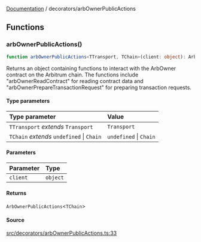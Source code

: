 [Documentation](../README.md) / decorators/arbOwnerPublicActions

## Functions

### arbOwnerPublicActions()

```ts
function arbOwnerPublicActions<TTransport, TChain>(client: object): ArbOwnerPublicActions<TChain>
```

Returns an object containing functions to interact with the ArbOwner contract
on the Arbitrum chain. The functions include "arbOwnerReadContract" for
reading contract data and "arbOwnerPrepareTransactionRequest" for preparing
transaction requests.

#### Type parameters

| Type parameter | Value |
| :------ | :------ |
| `TTransport` *extends* `Transport` | `Transport` |
| `TChain` *extends* `undefined` \| `Chain` | `undefined` \| `Chain` |

#### Parameters

| Parameter | Type |
| :------ | :------ |
| `client` | `object` |

#### Returns

`ArbOwnerPublicActions`\<`TChain`\>

#### Source

[src/decorators/arbOwnerPublicActions.ts:33](https://github.com/anegg0/arbitrum-orbit-sdk/blob/763a3f41e7ea001cbb6fe81ac11cc794b4a0f94d/src/decorators/arbOwnerPublicActions.ts#L33)

